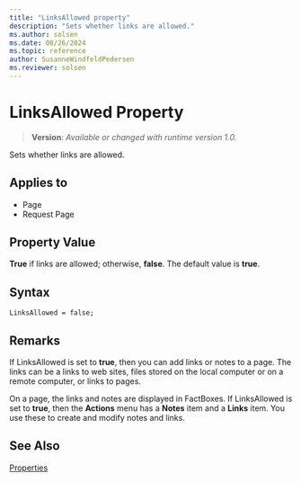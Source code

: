 ```yaml
---
title: "LinksAllowed property"
description: "Sets whether links are allowed."
ms.author: solsen
ms.date: 08/26/2024
ms.topic: reference
author: SusanneWindfeldPedersen
ms.reviewer: solsen
---
```

[//]: # (START>DO_NOT_EDIT)
[//]: # (IMPORTANT:Do not edit any of the content between here and the END>DO_NOT_EDIT.)
[//]: # (Any modifications should be made in the .xml files in the ModernDev repo.)
# LinksAllowed Property
> **Version**: _Available or changed with runtime version 1.0._

Sets whether links are allowed.

## Applies to
-   Page
-   Request Page

[//]: # (IMPORTANT: END>DO_NOT_EDIT)

## Property Value

**True** if links are allowed; otherwise, **false**. The default value is **true**.  

## Syntax

```AL
LinksAllowed = false;
```  

## Remarks

If LinksAllowed is set to **true**, then you can add links or notes to a page. The links can be a links to web sites, files stored on the local computer or on a remote computer, or links to pages.  
  
On a page, the links and notes are displayed in FactBoxes. If LinksAllowed is set to **true**, then the **Actions** menu has a **Notes** item and a **Links** item. You use these to create and modify notes and links.  
  
## See Also

[Properties](devenv-properties.md)